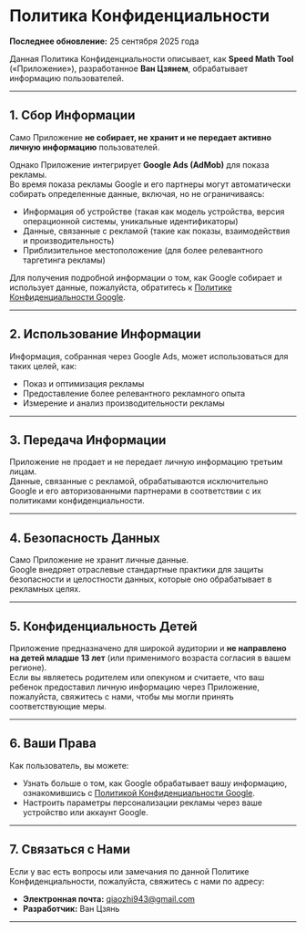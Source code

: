 # Политика Конфиденциальности

**Последнее обновление:** 25 сентября 2025 года

Данная Политика Конфиденциальности описывает, как **Speed Math Tool** («Приложение»), разработанное **Ван Цзянем**, обрабатывает информацию пользователей.

---

## 1. Сбор Информации

Само Приложение **не собирает, не хранит и не передает активно личную информацию** пользователей.

Однако Приложение интегрирует **Google Ads (AdMob)** для показа рекламы.  
Во время показа рекламы Google и его партнеры могут автоматически собирать определенные данные, включая, но не ограничиваясь:

- Информация об устройстве (такая как модель устройства, версия операционной системы, уникальные идентификаторы)
- Данные, связанные с рекламой (такие как показы, взаимодействия и производительность)
- Приблизительное местоположение (для более релевантного таргетинга рекламы)

Для получения подробной информации о том, как Google собирает и использует данные, пожалуйста, обратитесь к [Политике Конфиденциальности Google](https://policies.google.com/privacy).

---

## 2. Использование Информации

Информация, собранная через Google Ads, может использоваться для таких целей, как:

- Показ и оптимизация рекламы
- Предоставление более релевантного рекламного опыта
- Измерение и анализ производительности рекламы

---

## 3. Передача Информации

Приложение не продает и не передает личную информацию третьим лицам.  
Данные, связанные с рекламой, обрабатываются исключительно Google и его авторизованными партнерами в соответствии с их политиками конфиденциальности.

---

## 4. Безопасность Данных

Само Приложение не хранит личные данные.  
Google внедряет отраслевые стандартные практики для защиты безопасности и целостности данных, которые оно обрабатывает в рекламных целях.

---

## 5. Конфиденциальность Детей

Приложение предназначено для широкой аудитории и **не направлено на детей младше 13 лет** (или применимого возраста согласия в вашем регионе).  
Если вы являетесь родителем или опекуном и считаете, что ваш ребенок предоставил личную информацию через Приложение, пожалуйста, свяжитесь с нами, чтобы мы могли принять соответствующие меры.

---

## 6. Ваши Права

Как пользователь, вы можете:

- Узнать больше о том, как Google обрабатывает вашу информацию, ознакомившись с [Политикой Конфиденциальности Google](https://policies.google.com/privacy).
- Настроить параметры персонализации рекламы через ваше устройство или аккаунт Google.

---

## 7. Связаться с Нами

Если у вас есть вопросы или замечания по данной Политике Конфиденциальности, пожалуйста, свяжитесь с нами по адресу:

- **Электронная почта:** qiaozhi943@gmail.com
- **Разработчик:** Ван Цзянь

---